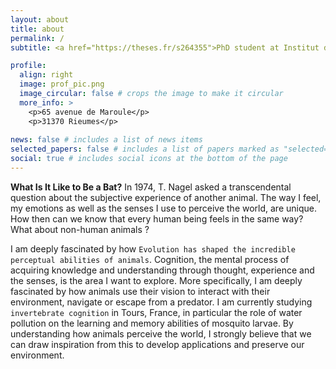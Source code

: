 ```yaml
---
layout: about
title: about
permalink: /
subtitle: <a href="https://theses.fr/s264355">PhD student at Institut de Recherche sur la Biologie de l'Insecte, University of Tours</a>

profile:
  align: right
  image: prof_pic.png
  image_circular: false # crops the image to make it circular
  more_info: >
    <p>65 avenue de Maroule</p>
    <p>31370 Rieumes</p>
  
news: false # includes a list of news items
selected_papers: false # includes a list of papers marked as "selected={true}"
social: true # includes social icons at the bottom of the page
---
```


**What Is It Like to Be a Bat?** In 1974, T. Nagel asked a transcendental question about the subjective experience of another animal. The way I feel, my emotions as well as the senses I use to perceive the world, are unique. How then can we know that every human being feels in the same way? What about non-human animals ?

I am deeply fascinated by how `Evolution has shaped the incredible perceptual abilities of animals`. Cognition, the mental process of acquiring knowledge and understanding through thought, experience and the senses, is the area I want to explore. More specifically, I am deeply fascinated by how animals use their vision to interact with their environment, navigate or escape from a predator.
I am currently studying `invertebrate cognition` in Tours, France, in particular the role of water pollution on the learning and memory abilities of mosquito larvae.
By understanding how animals perceive the world, I strongly believe that we can draw inspiration from this to develop applications and preserve our environment.
